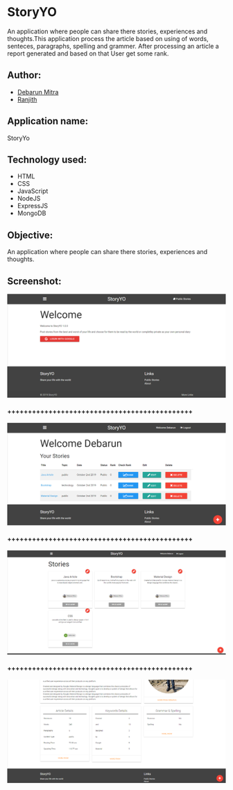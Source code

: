 # StoryYO
An application where people can share there stories, experiences and thoughts.This application process the article based on using of words, senteces, paragraphs, spelling and grammer. After processing an article a report generated and based on that User get some rank.
## Author:
- [Debarun Mitra](https://github.com/DebarunMitra)
- [Ranjith](https://github.com/ranjithckumar)
## Application name: 
StoryYo
## Technology used: 
 - HTML
 - CSS
 - JavaScript
 - NodeJS
 - ExpressJS
 - MongoDB
## Objective: 
An application where people can share there stories, experiences and thoughts.
## Screenshot:
![shot1](images/welcome.PNG)
#### +++++++++++++++++++++++++++++++++++++++++++++
![shot2](images/dashboard.PNG)
#### +++++++++++++++++++++++++++++++++++++++++++++
![shot3](images/publicStory.PNG)
#### +++++++++++++++++++++++++++++++++++++++++++++
![shot4](images/articleDetails.PNG)
